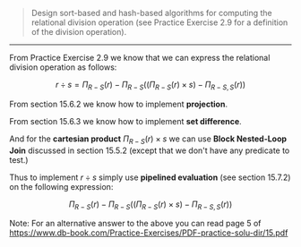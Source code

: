 > Design sort-based and hash-based algorithms for computing the relational 
> division operation (see Practice Exercise 2.9 for a definition of the 
> division operation). 

--------------------------------

From Practice Exercise 2.9 we know that we can express the relational division operation
as follows: 

$$
    r \div s = \Pi_{R-S}(r) - \Pi_{R-S}((\Pi_{R-S}(r) \times s) - \Pi_{R-S, S}(r))
$$

From section 15.6.2 we know how to implement **projection**. 

From section 15.6.3 we know how to implement **set difference**. 

And for the **cartesian product** $\Pi_{R-S}(r) \times s$ we can use **Block Nested-Loop Join**
discussed in section 15.5.2 (except that we don't have any predicate to test.)

Thus to implement $r \div s$ simply use **pipelined evaluation** (see section 15.7.2) on the following expression: 

$$
    \Pi_{R-S}(r) - \Pi_{R-S}((\Pi_{R-S}(r) \times s) - \Pi_{R-S, S}(r))
$$

Note: For an alternative answer to the above you can read page 5 of https://www.db-book.com/Practice-Exercises/PDF-practice-solu-dir/15.pdf
